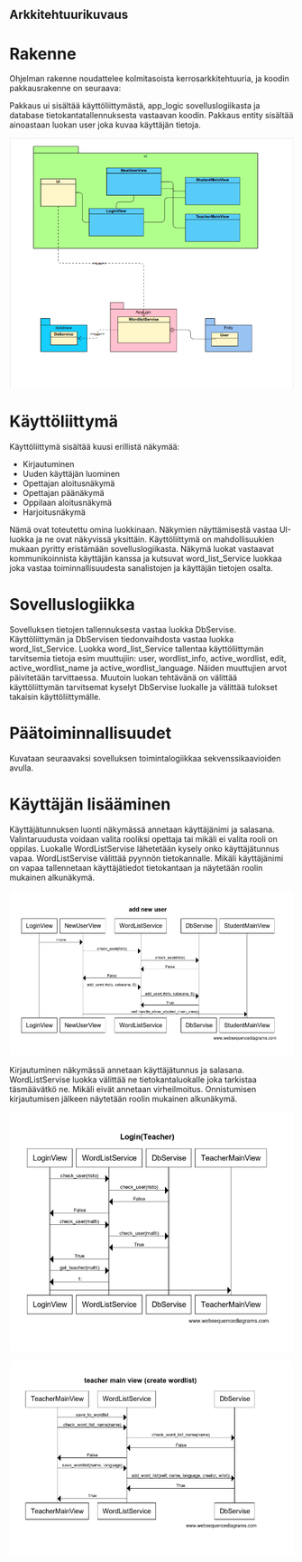 ## Arkkitehtuurikuvaus

# Rakenne

Ohjelman rakenne noudattelee kolmitasoista kerrosarkkitehtuuria, ja koodin pakkausrakenne on seuraava:


Pakkaus ui sisältää käyttöliittymästä, app_logic sovelluslogiikasta ja database tietokantatallennuksesta vastaavan koodin. Pakkaus entity sisältää ainoastaan luokan user joka kuvaa käyttäjän tietoja.


!["luokka/pakkauskaavio"](kuvat/pakkauskaavio.png)

# Käyttöliittymä

Käyttöliittymä sisältää kuusi erillistä näkymää:

- Kirjautuminen
- Uuden käyttäjän luominen
- Opettajan aloitusnäkymä
- Opettajan päänäkymä
- Oppilaan aloitusnäkymä
- Harjoitusnäkymä

Nämä ovat toteutettu omina luokkinaan. Näkymien näyttämisestä vastaa UI-luokka ja ne ovat näkyvissä yksittäin. Käyttöliittymä on mahdollisuukien mukaan pyritty eristämään sovelluslogiikasta. Näkymä luokat vastaavat kommunikoinnista käyttäjän kanssa ja kutsuvat word_list_Service luokkaa joka vastaa toiminnallisuudesta sanalistojen ja käyttäjän tietojen osalta.

# Sovelluslogiikka

Sovelluksen tietojen tallennuksesta vastaa luokka DbServise. Käyttöliittymän ja DbServisen tiedonvaihdosta vastaa luokka word_list_Service. Luokka word_list_Service tallentaa käyttöliittymän tarvitsemia tietoja esim muuttujiin: user, wordlist_info, active_wordlist, edit, active_wordlist_name ja active_wordlist_language. Näiden muuttujien arvot päivitetään tarvittaessa. Muutoin luokan tehtävänä on välittää käyttöliittymän tarvitsemat kyselyt DbServise luokalle ja välittää tulokset takaisin käyttöliittymälle.

# Päätoiminnallisuudet

Kuvataan seuraavaksi sovelluksen toimintalogiikkaa sekvenssikaavioiden avulla.

# Käyttäjän lisääminen

Käyttäjätunnuksen luonti näkymässä annetaan käyttäjänimi ja salasana. Valintaruudusta voidaan valita rooliksi opettaja tai mikäli ei valita rooli on oppilas. Luokalle WordListServise lähetetään kysely onko käyttäjätunnus vapaa. WordListServise välittää pyynnön tietokannalle. Mikäli käyttäjänimi on vapaa tallennetaan käyttäjätiedot tietokantaan ja näytetään roolin mukainen alkunäkymä.

!["sekvenssikaavio AddNewUser"](kuvat/AddNewUser.png)

Kirjautuminen näkymässä annetaan käyttäjätunnus ja salasana. WordListServise luokka välittää ne tietokantaluokalle joka tarkistaa täsmäävätkö ne. Mikäli eivät annetaan virheilmoitus. Onnistumisen kirjautumisen jälkeen näytetään roolin mukainen alkunäkymä.

!["sekvenssikaavio Login"](kuvat/Login(Teacher).png)

!["sekvenssikaavio TeacherMainView"](kuvat/TeacherMainView.png)



